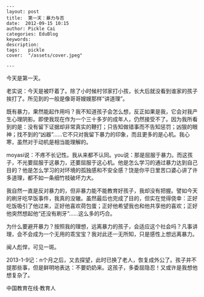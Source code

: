 
    ---
    layout: post  
    title:  第一天：暴力与否  
    date:  2012-09-15 10:15  
    author: Pickle Cai  
    categories: EduBlog  
    keywords: 
    description:   
    tags:	pickle   
    cover:  "/assets/cover.jpeg"  

    ---  
    
今天是第一天。



老实说：今天是被吓着了。除了小时候村邻家打小孩，长大后就没看到谁家的孩子挨打了。所见到的一般是像哥哥嫂嫂那样“讲道理”。



既有暴力，果然能起作用吗？我不知道孩子会怎么想，反正如果是我，它会对我产生心理阴影。即使我现在作为一个三十多岁的成年人，仍然接受不了。因为我所看到的是：没有留下证据却非常真实的鞭打；只告知做错事而不告知惩罚；凶狠的眼神；找不到的“凶器”……它不只对我留下暴力的印象，而且更多的是心机。我心寒，虽然对于动机是相当能理解的。



moyasi说：不疼不长记性。我从来都不认同。you说：那是屈服于暴力。而这孩子，不光要屈服于这暴力，还要屈服于这心机。他是怎么学习的通过暴力达到自己目的？他是怎么学习的对环境的孤独感和不安全感？饶是你平日里苦口婆心讲了许多道理，都不如一条细竹枝破坏力大。



我自然一直是反对暴力的，但非暴力能不能教育好孩子，我却没有把握。譬如今天的刷牙吃早饭事件，我真的没辙。虽然最后也完成了目的，但实在觉得侥幸：正好吃饭吸引了他过来，正好他喜欢荷包蛋；正好他希望我也和他共享他的喜欢；正好他突然想起他“还没有刷牙”……这么多的巧合。



为什么要避开暴力？按照我的理想，远离暴力的孩子，会适应这个社会吗？凡事讲理，会不会成为一个无用的乖宝宝？我对此还一无所知，只是感性上想远离暴力。



 



闽人彪悍，可见一斑。









2013-1-9记：n个月之后，又去探望，此时已换了老人，恢复成外公了。孩子并不提那些事，但是鲜明地表达：不要奶奶来。这孩子，多委屈隐忍！又或许是我想他想复杂了。

				

		    
 中国教育在线·教育人


